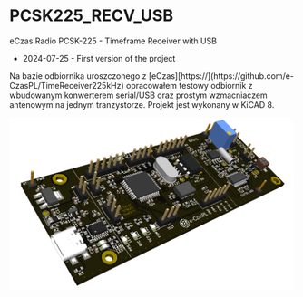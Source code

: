 # PCSK225_RECV_USB
eCzas Radio PCSK-225 - Timeframe Receiver with USB

<ul>
<li>2024-07-25 - First version of the project</li>
</ul>

<p> Na bazie odbiornika uroszczonego z [eCzas][https://](https://github.com/e-CzasPL/TimeReceiver225kHz) opracowałem testowy odbiornik z wbudowanym konwerterem serial/USB oraz prostym wzmacniaczem antenowym na jednym tranzystorze. Projekt jest wykonany w KiCAD 8.
</p>

<img src="img/Odb225JKK_TEST4.png" width=500px>
